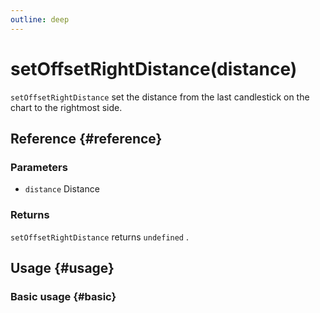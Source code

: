 ```yaml
---
outline: deep
---
```


# setOffsetRightDistance(distance)
`setOffsetRightDistance` set the distance from the last candlestick on the chart to the rightmost side.

## Reference {#reference}
<!-- @include: @/@views/api/references/instance/setOffsetRightDistance.md -->

### Parameters
- `distance` Distance

### Returns
`setOffsetRightDistance` returns `undefined` .

## Usage {#usage}
<script setup>
import SetOffsetRightDistance from '../../../@views/api/samples/setOffsetRightDistance/index.vue'
</script>

### Basic usage {#basic}
<SetOffsetRightDistance/>